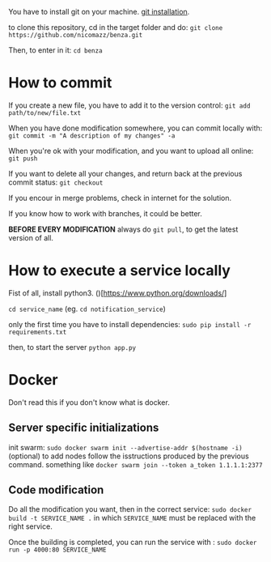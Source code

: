 You have to install git on your machine. [git installation](http://bfy.tw/2LY7).

to clone this repository, cd in the target folder and do: `git clone https://github.com/nicomazz/benza.git`

Then, to enter in it: `cd benza`

# How to commit
If you create a new file, you have to add it to the version control: `git add path/to/new/file.txt`

When you have done modification somewhere, you can commit locally with: `git commit -m "A description of my changes" -a` 

When you're ok with your modification, and you want to upload all online: `git push`

If you want to delete all your changes, and return back at the previous commit status: `git checkout`

If you encour in merge problems, check in internet for the solution.

If you know how to work with branches, it could be better.

**BEFORE EVERY MODIFICATION** always do `git pull`, to get the latest version of all.

# How to execute a service locally
Fist of all, install python3. ()[https://www.python.org/downloads/]

`cd service_name` (eg. `cd notification_service`)

only the first time you have to install dependencies: `sudo pip install -r requirements.txt`

then, to start the server `python app.py`


# Docker

Don't read this if you don't know what is docker.

## Server specific initializations

init swarm: `sudo docker swarm init --advertise-addr $(hostname -i)`
(optional) to add nodes follow the isstructions produced by the previous command.
something like `docker swarm join --token a_token 1.1.1.1:2377`


## Code modification
Do all the modification you want, then in the correct service:
`sudo docker build -t SERVICE_NAME .`
in which `SERVICE_NAME` must be replaced with the right service.

Once the building is completed, you can run the service with :
`sudo docker run -p 4000:80 SERVICE_NAME`